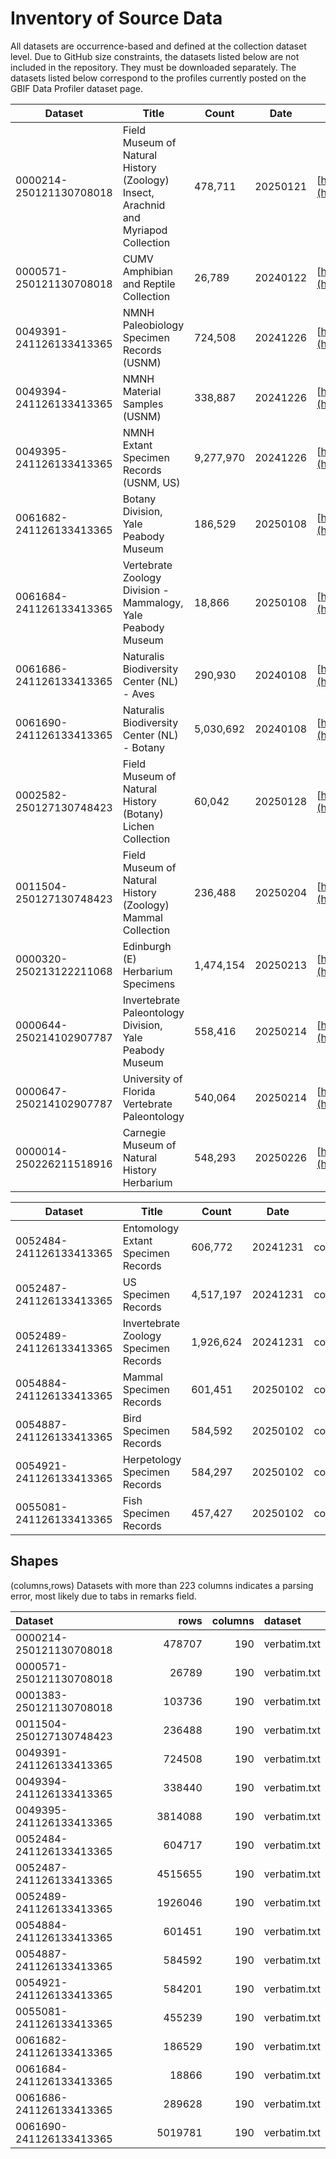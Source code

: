 # Inventory of Source Data
All datasets are occurrence-based and defined at the collection dataset level.
Due to GitHub size constraints, the datasets listed below are not included in the repository. They must be downloaded separately. The datasets listed below correspond to the profiles currently posted on the GBIF Data Profiler dataset page.

| Dataset                  | Title                                                                              | Count   | Date     | DOI                                                                      |
|--------------------------| ---------------------------------------------------------------------------------- |---------|----------|--------------------------------------------------------------------------|
| 0000214-250121130708018  | Field Museum of Natural History (Zoology) Insect, Arachnid and Myriapod Collection | 478,711 | 20250121 | [https://doi.org/10.15468/0ywfpc](https://doi.org/10.15468/0ywfpc)       |
| 0000571-250121130708018  | CUMV Amphibian and Reptile Collection                                              | 26,789  | 20240122 | [https://doi.org/10.15468/emivh3](https://doi.org/10.15468/emivh3)       |
| 0049391-241126133413365  | NMNH Paleobiology Specimen Records (USNM)                                          | 724,508 | 20241226 | [https://doi.org/10.15468/7m0fvd](https://doi.org/10.15468/7m0fvd)       |
| 0049394-241126133413365  | NMNH Material Samples (USNM)                                                       | 338,887 | 20241226 | [https://doi.org/10.15468/dl.ycwxgd](https://doi.org/10.15468/dl.ycwxgd) |
| 0049395-241126133413365  | NMNH Extant Specimen Records (USNM, US)                                            | 9,277,970 | 20241226 | [https://doi.org/10.15468/dl.42mnjx](https://doi.org/10.15468/dl.42mnjx) |
| 0061682-241126133413365  | Botany Division, Yale Peabody Museum                                               | 186,529 | 20250108 | [https://doi.org/10.15468/dl.twf535](https://doi.org/10.15468/dl.twf535) |
| 0061684-241126133413365  | Vertebrate Zoology Division - Mammalogy, Yale Peabody Museum                       | 18,866  | 20250108 | [https://doi.org/10.15468/dl.shrths](https://doi.org/10.15468/dl.shrths) |
| 0061686-241126133413365  | Naturalis Biodiversity Center (NL) - Aves                                          | 290,930 | 20240108 | [https://doi.org/10.15468/dl.u5tv27](https://doi.org/10.15468/dl.u5tv27) |
| 0061690-241126133413365  | Naturalis Biodiversity Center (NL) - Botany                                        | 5,030,692 | 20240108 | [https://doi.org/10.15468/dl.4ze7ns](https://doi.org/10.15468/dl.4ze7ns) |
| 0002582-250127130748423  | Field Museum of Natural History (Botany) Lichen Collection | 60,042  | 20250128 | [https://doi.org/10.15468/dl.mn87bp](https://doi.org/10.15468/dl.mn87bp) |
| 0011504-250127130748423  | Field Museum of Natural History (Zoology) Mammal Collection | 236,488 | 20250204 | [https://doi.org/10.15468/dl.8cjh4u](https://doi.org/10.15468/dl.8cjh4u) |
| 0000320-250213122211068  | Edinburgh (E) Herbarium Specimens | 1,474,154 | 20250213 | [https://doi.org/10.15468/dl.7zm5y7](https://doi.org/10.15468/dl.7zm5y7) |
| 0000644-250214102907787  | Invertebrate Paleontology Division, Yale Peabody Museum | 558,416 | 20250214 | [https://doi.org/10.15468/dl.6ea98x](https://doi.org/10.15468/dl.6ea98x) |
| 0000647-250214102907787  | University of Florida Vertebrate Paleontology | 540,064 | 20250214 | [https://doi.org/10.15468/dl.xj3kbv](https://doi.org/10.15468/dl.xj3kbv) |
| 0000014-250226211518916  | Carnegie Museum of Natural History Herbarium | 548,293 | 20250226 | [https://doi.org/10.15468/dl.59avmn](https://doi.org/10.15468/dl.59avmn) |

| Dataset                 | Title                                 | Count     | Date     | Filter         | Value | DOI                                |
| ----------------------- | ------------------------------------- |-----------| -------- | -------------- | ----- | ---------------------------------- |
| 0052484-241126133413365 | Entomology Extant Specimen Records    | 606,772   | 20241231 | collectionCode | ent   | https://doi.org/10.15468/dl.ptewed |
| 0052487-241126133413365 | US Specimen Records                   | 4,517,197 | 20241231 | collectionCode | us    | https://doi.org/10.15468/dl.wttrju |
| 0052489-241126133413365 | Invertebrate Zoology Specimen Records | 1,926,624 | 20241231 | collectionCode | iz    | https://doi.org/10.15468/dl.fya67r |
| 0054884-241126133413365 | Mammal Specimen Records               | 601,451   | 20250102 | collectionCode | mamm  | https://doi.org/10.15468/dl.dys66y |
| 0054887-241126133413365 | Bird Specimen Records                 | 584,592   | 20250102 | collectionCode | birds | https://doi.org/10.15468/dl.2en7ue |
| 0054921-241126133413365 | Herpetology Specimen Records          | 584,297   | 20250102 | collectionCode | herp  | https://doi.org/10.15468/dl.rf2che |
| 0055081-241126133413365 | Fish Specimen Records                 | 457,427   | 20250102 | collectionCode | fish  | https://doi.org/10.15468/dl.34mb2x |

## Shapes
(columns,rows)
Datasets with more than 223 columns indicates a parsing error, most likely due to tabs in remarks field.

| Dataset                 |    rows |   columns | dataset      |
|:------------------------|--------:|----------:|:-------------|
| 0000214-250121130708018 |  478707 |       190 | verbatim.txt |
| 0000571-250121130708018 |   26789 |       190 | verbatim.txt |
| 0001383-250121130708018 |  103736 |       190 | verbatim.txt |
| 0011504-250127130748423 | 236488 | 190 | verbatim.txt |
| 0049391-241126133413365 |  724508 |       190 | verbatim.txt |
| 0049394-241126133413365 |  338440 |       190 | verbatim.txt |
| 0049395-241126133413365 | 3814088 |       190 | verbatim.txt |
| 0052484-241126133413365 |  604717 |       190 | verbatim.txt |
| 0052487-241126133413365 | 4515655 |       190 | verbatim.txt |
| 0052489-241126133413365 | 1926046 |       190 | verbatim.txt |
| 0054884-241126133413365 |  601451 |       190 | verbatim.txt |
| 0054887-241126133413365 |  584592 |       190 | verbatim.txt |
| 0054921-241126133413365 |  584201 |       190 | verbatim.txt |
| 0055081-241126133413365 |  455239 |       190 | verbatim.txt |
| 0061682-241126133413365 |  186529 |       190 | verbatim.txt |
| 0061684-241126133413365 |   18866 |       190 | verbatim.txt |
| 0061686-241126133413365 |  289628 |       190 | verbatim.txt |
| 0061690-241126133413365 | 5019781 |       190 | verbatim.txt |

